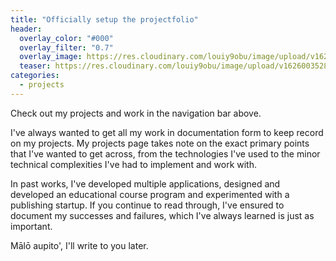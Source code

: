 ```yaml
---
title: "Officially setup the projectfolio"
header:
  overlay_color: "#000"
  overlay_filter: "0.7"
  overlay_image: https://res.cloudinary.com/louiy9obu/image/upload/v1626002590/letisias_projects_fjlv67.png
  teaser: https://res.cloudinary.com/louiy9obu/image/upload/v1626003528/500x300projects_dbt5xc.png
categories:
  - projects
---
```


Check out my projects and work in the navigation bar above.

I've always wanted to get all my work in documentation form to keep record on my projects. My projects page takes note on the exact primary points that I've wanted to get across, from the technologies I've used to the minor technical complexities I've had to implement and work with.

In past works, I've developed multiple applications, designed and developed an educational course program and experimented with a publishing startup. If you continue to read through, I've ensured to document my successes and failures, which I've always learned is just as important.

Mālō aupito', I'll write to you later.